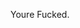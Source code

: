 Youre Fucked.

<!---
WAYNEKOSTERDEV/WAYNEKOSTERDEV is a ✨ special ✨ repository because its `README.md` (this file) appears on your GitHub profile.
You can click the Preview link to take a look at your changes.
--->
